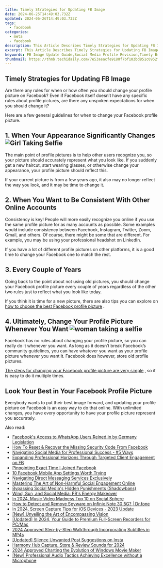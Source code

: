 ```yaml
---
title: Timely Strategies for Updating FB Image
date: 2024-06-25T14:49:03.732Z
updated: 2024-06-26T14:49:03.732Z
tags:
  - facebook
categories:
  - meta
  - facebook
description: This Article Describes Timely Strategies for Updating FB Image
excerpt: This Article Describes Timely Strategies for Updating FB Image
keywords: FB Image Update Guide,Social Media Profile Revision,Timely Branding on Facebook,Refresh Your Facebook Pics,Optimize FB Image Presentation,Effective FB Profile Updates,Revamp Facebook Cover Picture
thumbnail: https://thmb.techidaily.com/7e53aeacfe9180f7bf103bd851c0952fea27590b967ba6821cf8991af471fa5a.jpg
---
```


## Timely Strategies for Updating FB Image

 Are there any rules for when or how often you should change your profile picture on Facebook? Even if Facebook itself doesn’t have any specific rules about profile pictures, are there any unspoken expectations for when you should change it?

 Here are a few general guidelines for when to change your Facebook profile picture.

##

## 1\. When Your Appearance Significantly Changes ![Girl Taking Selfie](https://static1.makeuseofimages.com/wordpress/wp-content/uploads/2022/05/IG-influencer.jpg)

 The main point of profile pictures is to help other users recognize you, so your picture should accurately represent what you look like. If you suddenly get a new haircut, start wearing glasses, or otherwise change your appearance, your profile picture should reflect this.

 If your current picture is from a few years ago, it also may no longer reflect the way you look, and it may be time to change it.

## 2\. When You Want to Be Consistent With Other Online Accounts

 Consistency is key! People will more easily recognize you online if you use the same profile picture for as many accounts as possible. Some examples would include consistency between Facebook, Instagram, Twitter, Zoom, Gmail, and others. Of course, there might be some that are different. For example, you may be using your professional headshot on LinkedIn.

 If you have a lot of different profile pictures on other platforms, it is a good time to change your Facebook one to match the rest.

## 3\. Every Couple of Years

 Going back to the point about not using old pictures, you should change your Facebook profile picture every couple of years regardless of the other two rules just to reflect what you look like today.

 If you think it is time for a new picture, there are also tips you can explore on [how to choose the best Facebook profile picture](https://www.makeuseof.com/how-to-choose-the-facebook-profile-picture/) .

## 4\. Ultimately, Change Your Profile Picture Whenever You Want ![woman taking a selfie](https://static1.makeuseofimages.com/wordpress/wp-content/uploads/2023/04/woman-taking-a-selfie.jpg)

 Facebook has no rules about changing your profile picture, so you can really do it whenever you want. As long as it doesn’t break Facebook’s community guidelines, you can have whatever you want as your profile picture whenever you want it. Facebook does however, store old profile pictures.

[The steps for changing your Facebook profile picture are very simple](https://www.makeuseof.com/how-to-change-facebook-profile-picture/) , so it is easy to do it multiple times.

## Look Your Best in Your Facebook Profile Picture

 Everybody wants to put their best image forward, and updating your profile picture on Facebook is an easy way to do that online. With unlimited changes, you have every opportunity to have your profile picture represent you accurately.


<ins class="adsbygoogle"
     style="display:block"
     data-ad-format="autorelaxed"
     data-ad-client="ca-pub-7571918770474297"
     data-ad-slot="1223367746"></ins>



<ins class="adsbygoogle"
     style="display:block"
     data-ad-client="ca-pub-7571918770474297"
     data-ad-slot="8358498916"
     data-ad-format="auto"
     data-full-width-responsive="true"></ins>

<span class="atpl-alsoreadstyle">Also read:</span>
<div><ul>
<li><a href="https://facebook.techidaily.com/facebooks-access-to-whatsapp-users-reined-in-by-germany-legislation/"><u>Facebook's Access to WhatsApp Users Reined in by Germany Legislation</u></a></li>
<li><a href="https://facebook.techidaily.com/how-to-reset-and-recover-the-missing-security-code-from-facebook/"><u>How To Reset & Recover the Missing Security Code From Facebook</u></a></li>
<li><a href="https://facebook.techidaily.com/navigating-social-media-for-professional-success-5-ways/"><u>Navigating Social Media for Professional Success - #5 Ways</u></a></li>
<li><a href="https://facebook.techidaily.com/expanding-professional-horizons-through-targeted-client-engagement-on-fb/"><u>Expanding Professional Horizons Through Targeted Client Engagement on FB</u></a></li>
<li><a href="https://facebook.techidaily.com/pinpointing-exact-time-i-joined-facebook/"><u>Pinpointing Exact Time I Joined Facebook</u></a></li>
<li><a href="https://facebook.techidaily.com/10-facebook-mobile-app-settings-worth-trying/"><u>10 Facebook Mobile App Settings Worth Trying</u></a></li>
<li><a href="https://facebook.techidaily.com/navigating-direct-messaging-services-exclusively/"><u>Navigating Direct Messaging Services Exclusively</u></a></li>
<li><a href="https://facebook.techidaily.com/mastering-the-art-of-non-harmful-social-engagement-online/"><u>Mastering The Art of Non-Harmful Social Engagement Online</u></a></li>
<li><a href="https://facebook.techidaily.com/bypassing-social-medias-hidden-punishments-shadowbans/"><u>Bypassing Social Media's Hidden Punishments (Shadowbans)</u></a></li>
<li><a href="https://facebook.techidaily.com/wind-sun-and-social-media-fbs-energy-makeover/"><u>Wind, Sun, and Social Media: FB's Energy Makeover</u></a></li>
<li><a href="https://facebook-video-content.techidaily.com/in-2024-music-video-madness-top-10-on-social-sphere/"><u>In 2024, Music Video Madness  Top 10 on Social Sphere</u></a></li>
<li><a href="https://android-location-track.techidaily.com/how-to-detect-and-remove-spyware-on-infinix-note-30-5g-drfone-by-drfone-virtual-android/"><u>How to Detect and Remove Spyware on Infinix Note 30 5G? | Dr.fone</u></a></li>
<li><a href="https://visual-screen-recording.techidaily.com/in-2024-screen-capture-tips-for-ios-devices-2023-update/"><u>In 2024, Screen Capture Tips for iOS Devices - 2023 Update</u></a></li>
<li><a href="https://some-tips.techidaily.com/new-unveiling-the-art-of-encompassing-vision/"><u>[New] Unveiling the Art of Encompassing Vision</u></a></li>
<li><a href="https://video-screen-grab.techidaily.com/updated-in-2024-your-guide-to-premium-full-screen-recorders-for-pcmac/"><u>[Updated] In 2024, Your Guide to Premium Full-Screen Recorders for PC/Mac</u></a></li>
<li><a href="https://some-guidance.techidaily.com/2024-approved-step-by-step-walkthrough-incorporating-subtitles-in-mp4s/"><u>2024 Approved  Step-by-Step Walkthrough  Incorporating Subtitles in MP4s</u></a></li>
<li><a href="https://instagram-videos.techidaily.com/updated-silence-unwanted-post-suggestions-on-insta/"><u>[Updated] Silence Unwanted Post Suggestions on Insta</u></a></li>
<li><a href="https://remote-screen-capture.techidaily.com/harmony-hub-capture-store-and-review-sounds-for-2024/"><u>Harmony Hub  Capture, Store & Review Sounds for 2024</u></a></li>
<li><a href="https://extra-lessons.techidaily.com/2024-approved-charting-the-evolution-of-windows-movie-maker/"><u>2024 Approved  Charting the Evolution of Windows Movie Maker</u></a></li>
<li><a href="https://youtube-stream.techidaily.com/new-professional-audio-tactics-achieving-excellence-without-a-microphone/"><u>[New] Professional Audio Tactics  Achieving Excellence without a Microphone</u></a></li>
</ul></div>
